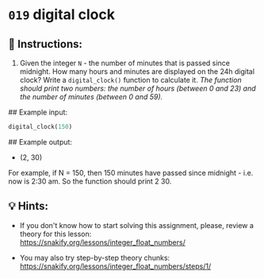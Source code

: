# `019` digital clock

## 📝 Instructions:

1. Given the integer `N` - the number of minutes that is passed since midnight. How many hours and minutes are displayed on the 24h digital clock? Write a `digital_clock()` function to calculate it. *The function should print two numbers: the number of hours (between 0 and 23) and the number of minutes (between 0 and 59).*

## Example input:

```py
digital_clock(150)
```

## Example output:

+ (2, 30)

For example, if N = 150, then 150 minutes have passed since midnight - i.e. now is 2:30 am. So the function should print 2 30.

## 💡 Hints:

+ If you don't know how to start solving this assignment, please, review a theory for this lesson: https://snakify.org/lessons/integer_float_numbers/

+ You may also try step-by-step theory chunks: https://snakify.org/lessons/integer_float_numbers/steps/1/